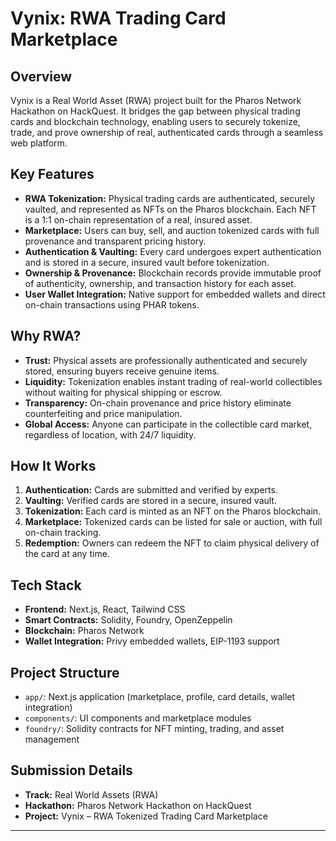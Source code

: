 # Vynix: RWA Trading Card Marketplace

## Overview

Vynix is a Real World Asset (RWA) project built for the Pharos Network Hackathon on HackQuest. It bridges the gap between physical trading cards and blockchain technology, enabling users to securely tokenize, trade, and prove ownership of real, authenticated cards through a seamless web platform.

## Key Features

- **RWA Tokenization:** Physical trading cards are authenticated, securely vaulted, and represented as NFTs on the Pharos blockchain. Each NFT is a 1:1 on-chain representation of a real, insured asset.
- **Marketplace:** Users can buy, sell, and auction tokenized cards with full provenance and transparent pricing history.
- **Authentication & Vaulting:** Every card undergoes expert authentication and is stored in a secure, insured vault before tokenization.
- **Ownership & Provenance:** Blockchain records provide immutable proof of authenticity, ownership, and transaction history for each asset.
- **User Wallet Integration:** Native support for embedded wallets and direct on-chain transactions using PHAR tokens.

## Why RWA?

- **Trust:** Physical assets are professionally authenticated and securely stored, ensuring buyers receive genuine items.
- **Liquidity:** Tokenization enables instant trading of real-world collectibles without waiting for physical shipping or escrow.
- **Transparency:** On-chain provenance and price history eliminate counterfeiting and price manipulation.
- **Global Access:** Anyone can participate in the collectible card market, regardless of location, with 24/7 liquidity.

## How It Works

1. **Authentication:** Cards are submitted and verified by experts.
2. **Vaulting:** Verified cards are stored in a secure, insured vault.
3. **Tokenization:** Each card is minted as an NFT on the Pharos blockchain.
4. **Marketplace:** Tokenized cards can be listed for sale or auction, with full on-chain tracking.
5. **Redemption:** Owners can redeem the NFT to claim physical delivery of the card at any time.

## Tech Stack

- **Frontend:** Next.js, React, Tailwind CSS
- **Smart Contracts:** Solidity, Foundry, OpenZeppelin
- **Blockchain:** Pharos Network
- **Wallet Integration:** Privy embedded wallets, EIP-1193 support

## Project Structure

- `app/`: Next.js application (marketplace, profile, card details, wallet integration)
- `components/`: UI components and marketplace modules
- `foundry/`: Solidity contracts for NFT minting, trading, and asset management

## Submission Details

- **Track:** Real World Assets (RWA)
- **Hackathon:** Pharos Network Hackathon on HackQuest
- **Project:** Vynix – RWA Tokenized Trading Card Marketplace

---
